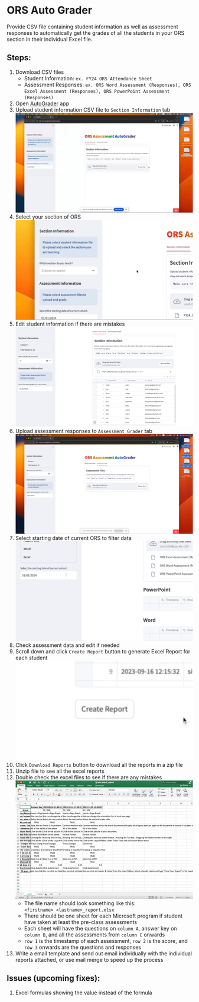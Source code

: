 # ORS Auto Grader
Provide CSV file containing student information as well as assessment responses to automatically get the grades of all the students in your ORS section in their individual Excel file.


## Steps:
1. Download CSV files
   - Student Information: `ex. FY24 ORS Attendance Sheet`
   - Assessment Responses: `ex. ORS Word Assessment (Responses), ORS Excel Assessment (Responses), ORS PowerPoint Assessment (Responses)`
2. Open [AutoGrader](https://nypl-ors-autograder.streamlit.app/) app
3. Upload student information CSV file to `Section Information` tab
    ![](./Images/upload_file.gif)
4. Select your section of ORS
    ![](./Images/select_section.gif)
5. Edit student information if there are mistakes
    ![](./Images/edit_student_info.gif)
6. Upload assessment responses to `Assessment Grader` tab
    ![](./Images/upload_assessment.gif)
7. Select starting date of current ORS to filter data
    ![](./Images/select_date.gif)
8. Check assessment data and edit if needed
9. Scroll down and click `Create Report` button to generate Excel Report for each student
    ![](./Images/create_and_download.gif)
10. Click `Download Reports` button to download all the reports in a zip file
11. Unzip file to see all the excel reports
12. Double check the excel files to see if there are any mistakes
    ![](./Images/excel_report.gif)
    - The file name should look something like this:  
        `<firstname> <lastname>_report.xlsx`
    - There should be one sheet for each Microsoft program if student have taken at least the pre-class assessments
    - Each sheet will have the questions on `column A`, answer key on `column B`, and all the assessments from `column C` onwards
    - `row 1` is the timestamp of each assessment, `row 2` is the score, and `row 3` onwards are the questions and responses
13. Write a email template and send out email individually with the individual reports attached, or use mail merge to speed up the process


## Issues (upcoming fixes):
1. Excel formulas showing the value instead of the formula
